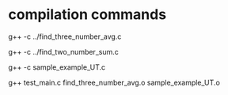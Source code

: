 # compilation commands
  g++ -c ../find_three_number_avg.c
  
  g++ -c ../find_two_number_sum.c
  
  g++ -c sample_example_UT.c
  
  g++ test_main.c find_three_number_avg.o sample_example_UT.o
